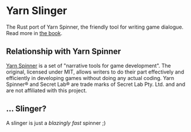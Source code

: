 # Yarn Slinger

The Rust port of Yarn Spinner, the friendly tool for writing game dialogue. Read more in [the book](https://yarn-slinger.github.io/yarn-slinger/).

## Relationship with Yarn Spinner

[Yarn Spinner](https://github.com/YarnSpinnerTool/) is a set of "narrative tools for game development". The original,
licensed under MIT, allows writers to do their part effectively and efficiently in developing games without doing any
actual coding. Yarn Spinner® and Secret Lab® are trade marks of Secret Lab Pty. Ltd. and and are not affiliated with 
this project.

## ... Slinger?

A slinger is just a _blazingly fast_ spinner ;)
